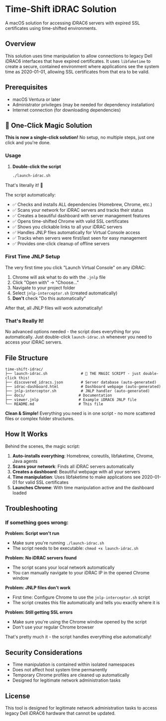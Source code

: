 # Time-Shift iDRAC Solution

A macOS solution for accessing iDRAC6 servers with expired SSL certificates using time-shifted environments.

## Overview

This solution uses time manipulation to allow connections to legacy Dell iDRAC6 interfaces that have expired certificates. It uses `libfaketime` to create a secure, contained environment where applications see the system time as 2020-01-01, allowing SSL certificates from that era to be valid.

## Prerequisites

- macOS Ventura or later
- Administrator privileges (may be needed for dependency installation)
- Internet connection (for downloading dependencies)

## 🚀 One-Click Magic Solution

**This is now a single-click solution!** No setup, no multiple steps, just one click and you're done.

### Usage

1. **Double-click the script**
   ```bash
   ./launch-idrac.sh
   ```

That's literally it! 🎉

The script automatically:
- ✅ Checks and installs ALL dependencies (Homebrew, Chrome, etc.)
- ✅ Scans your network for iDRAC servers and tracks their status
- ✅ Creates a beautiful dashboard with server management features
- ✅ Opens time-shifted Chrome with valid SSL certificates
- ✅ Shows you clickable links to all your iDRAC servers
- ✅ Handles JNLP files automatically for Virtual Console access
- ✅ Tracks when servers were first/last seen for easy management
- ✅ Provides one-click cleanup of offline servers

### First Time JNLP Setup

The very first time you click "Launch Virtual Console" on any iDRAC:

1. Chrome will ask what to do with the `.jnlp` file
2. Click "Open with" → "Choose..." 
3. Navigate to your project folder
4. Select `jnlp-interceptor.sh` (created automatically)
5. **Don't** check "Do this automatically"

After that, all JNLP files will work automatically!

### That's Really It!

No advanced options needed - the script does everything for you automatically. Just double-click `launch-idrac.sh` whenever you need to access your iDRAC servers.

## File Structure

```
time-shift-idrac/
├── launch-idrac.sh               # 🚀 THE MAGIC SCRIPT - just double-click this!
├── discovered_idracs.json        # Server database (auto-generated)
├── idrac-dashboard.html          # Dashboard webpage (auto-generated)
├── jnlp-interceptor.sh           # JNLP handler (auto-generated)
├── docs/                        # Documentation  
├── viewer.jnlp                  # Example iDRAC6 JNLP file
└── README.md                    # This file
```

**Clean & Simple!** Everything you need is in one script - no more scattered files or complex folder structures.

## How It Works

Behind the scenes, the magic script:

1. **Auto-installs everything**: Homebrew, coreutils, libfaketime, Chrome, Java agents
2. **Scans your network**: Finds all iDRAC servers automatically 
3. **Creates a dashboard**: Beautiful webpage with all your servers
4. **Time manipulation**: Uses libfaketime to make applications see 2020-01-01 for valid SSL certificates
5. **Launches Chrome**: With time manipulation active and the dashboard loaded

## Troubleshooting

### If something goes wrong:

**Problem: Script won't run**
- Make sure you're running `./launch-idrac.sh` 
- The script needs to be executable: `chmod +x launch-idrac.sh`

**Problem: No iDRAC servers found**
- The script scans your local network automatically
- You can manually navigate to your iDRAC IP in the opened Chrome window

**Problem: JNLP files don't work**
- First time: Configure Chrome to use the `jnlp-interceptor.sh` script
- The script creates this file automatically and tells you exactly where it is

**Problem: Still getting SSL errors**
- Make sure you're using the Chrome window opened by the script
- Don't use your regular Chrome browser

That's pretty much it - the script handles everything else automatically!

## Security Considerations

- Time manipulation is contained within isolated namespaces
- Does not affect host system time permanently
- Temporary Chrome profiles are cleaned up automatically
- Designed for legitimate network administration tasks

## License

This tool is designed for legitimate network administration tasks to access legacy Dell iDRAC6 hardware that cannot be updated.
